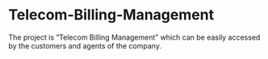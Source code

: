 # Telecom-Billing-Management
The project is “Telecom Billing Management” which can be easily accessed by the customers and agents of the company.
